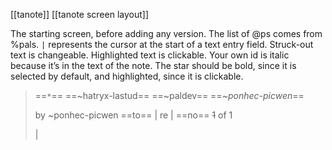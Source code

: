 [[tanote]]
[[tanote screen layout]]

The starting screen, before adding any version.  The list of @ps comes from %pals.  `|` represents the cursor at the start of a text entry field.  Struck-out text is changeable.  Highlighted text is clickable.  Your own id is italic because it’s in the text of the note.  The star should be bold, since it is selected by default, and highlighted, since it is clickable.

> ==`*`== ==~hatryx-lastud== ==~paldev== ==_~ponhec-picwen_==
> 
> 
> 
> by ~ponhec-picwen 
> ==to== |
> re |
> ==no== ~~1~~ of 1
> 
> |

